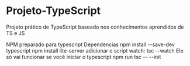 # Projeto-TypeScript
Projeto prático de TypeScript baseado nos conhecimentos aprendidos de TS e JS 


NPM preparado para typescript
Dependencias
    npm install --save-dev typescript
    npm install lite-server
    adicionar o script watch: tsc --watch
        Ele só vai funcionar se você iniciar o typescript
            npm run tsc -- --init